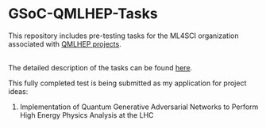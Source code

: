 # GSoC-QMLHEP-Tasks
This repository includes pre-testing tasks for the ML4SCI organization associated with [QMLHEP projects](https://ml4sci.org/gsoc/2025/proposal_QMLHEP1.html).  
<br>

The detailed description of the tasks can be found [here](https://docs.google.com/document/d/1sWHt7miyhFXnFeWmZ_El0P7wiRlggj5WPRktA7dsUh8/edit).


This fully completed test is being submitted as my application for project ideas:
1. Implementation of Quantum Generative Adversarial Networks to Perform High Energy Physics Analysis at the LHC
 <br>
